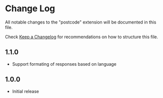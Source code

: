 # Change Log

All notable changes to the "postcode" extension will be documented in this file.

Check [Keep a Changelog](http://keepachangelog.com/) for recommendations on how to structure this file.

## 1.1.0

- Support formating of responses based on language

## 1.0.0

- Initial release
